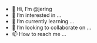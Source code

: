 - 👋 Hi, I’m @jering
- 👀 I’m interested in ...
- 🌱 I’m currently learning ...
- 💞️ I’m looking to collaborate on ...
- 📫 How to reach me ...

<!---
jering/jering is a ✨ special ✨ repository because its `README.md` (this file) appears on your GitHub profile.
You can click the Preview link to take a look at your changes.
--->
